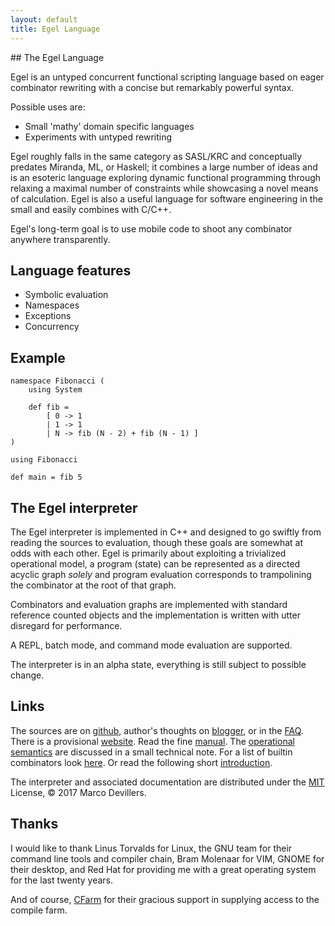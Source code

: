 ```yaml
---
layout: default
title: Egel Language
---
```

<html markdown="1">
<head>
<link rel="stylesheet" href="css/main.css">
</head>
<body markdown="1">
## The Egel Language

Egel is an untyped concurrent functional scripting language based on eager combinator rewriting with
a concise but remarkably powerful syntax.

Possible uses are:

+ Small 'mathy' domain specific languages
+ Experiments with untyped rewriting

Egel roughly falls in the same category as SASL/KRC and conceptually predates Miranda, ML, or Haskell; it combines a large number of ideas and is an esoteric language exploring dynamic functional programming through relaxing a maximal number of constraints while showcasing a novel means of calculation. Egel is also a useful language for software engineering in the small and easily combines with C/C++.

Egel's long-term goal is to use mobile code to shoot any combinator anywhere transparently.

## Language features

+ Symbolic evaluation
+ Namespaces
+ Exceptions
+ Concurrency

## Example

```egel
namespace Fibonacci (
    using System
  
    def fib =
        [ 0 -> 1
        | 1 -> 1
        | N -> fib (N - 2) + fib (N - 1) ]
)

using Fibonacci

def main = fib 5
```

## The Egel interpreter

The Egel interpreter is implemented in C++ and designed to go swiftly 
from reading the sources to evaluation, though these goals are somewhat
at odds with each other. Egel is primarily about exploiting a trivialized 
operational model, a program (state) can be represented as a directed
acyclic graph _solely_ and program evaluation corresponds to trampolining
the combinator at the root of that graph.

Combinators and evaluation graphs are implemented with standard reference counted
objects and the implementation is written with utter disregard
for performance.

A REPL, batch mode, and command mode evaluation are supported.

The interpreter is in an alpha state, everything is still subject to possible change.

## Links

The sources are on [github](https://github.com/egel-lang/),
author's thoughts on [blogger](https://egel-language.blogspot.nl/),
or in the [FAQ](https://egel-lang.github.io/FAQ.html).
There is a provisional [website](https://egel.dev).
Read the fine [manual](https://egel-lang.github.io/egel.1.html).
The [operational semantics](https://github.com/egel-lang/egel-tex/blob/master/semantics/semantics.pdf) 
are discussed in a small technical note. 
For a list of builtin combinators look [here](https://github.com/egel-lang/egel-gen/blob/main/combs.md).
Or read the following short [introduction](http://egel.readthedocs.io).

The interpreter and associated documentation are distributed under 
the [MIT](https://github.com/egel-lang/egel/blob/master/LICENSE.md) License, 
© 2017 Marco Devillers.

## Thanks

I would like to thank Linus Torvalds for Linux, the GNU team for their
command line tools and compiler chain, Bram Molenaar for
VIM, GNOME for their desktop, and Red Hat for providing me with a 
great operating system for the last twenty years.

And of course, [CFarm](https://cfarm.tetaneutral.net/) for their gracious support in
supplying access to the compile farm.

</body>
</html>


